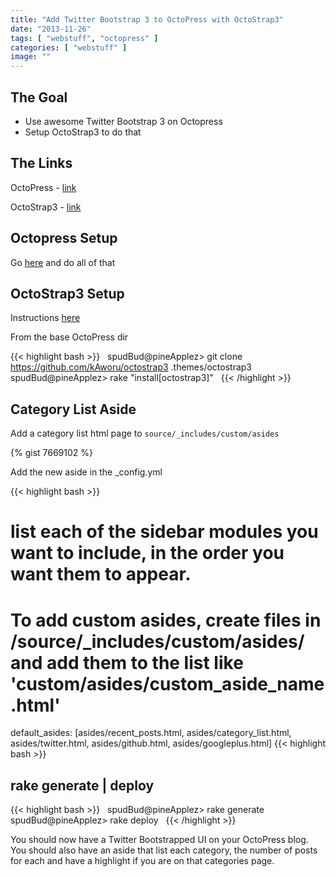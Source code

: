 ```yaml
---
title: "Add Twitter Bootstrap 3 to OctoPress with OctoStrap3"
date: "2013-11-26"
tags: [ "webstuff", "octopress" ]
categories: [ "webstuff" ]
image: ""
---
```


## The Goal
- Use awesome Twitter Bootstrap 3 on Octopress
- Setup OctoStrap3 to do that



## The Links

OctoPress - [link](http://octopress.org)

OctoStrap3 - [link](http://kaworu.github.io/octopress/)


## Octopress Setup

Go [here](http://octopress.org/docs/setup/) and do all of that

## OctoStrap3 Setup

Instructions [here](http://kaworu.github.io/octopress/setup/install/)

From the base OctoPress dir

{{< highlight bash >}}
&nbsp;
spudBud@pineApplez> git clone https://github.com/kAworu/octostrap3 .themes/octostrap3
spudBud@pineApplez> rake "install[octostrap3]"
&nbsp;
{{< /highlight >}}


## Category List Aside

Add a category list html page to `source/_includes/custom/asides`

{% gist 7669102 %}

Add the new aside in the _config.yml

{{< highlight bash >}}
# list each of the sidebar modules you want to include, in the order you want them to appear.
# To add custom asides, create files in /source/_includes/custom/asides/ and add them to the list like 'custom/asides/custom_aside_name.html'
default_asides: [asides/recent_posts.html, asides/category_list.html, asides/twitter.html, asides/github.html, asides/googleplus.html]
{{< highlight bash >}}

## rake generate | deploy

{{< highlight bash >}}
&nbsp;
spudBud@pineApplez> rake generate
spudBud@pineApplez> rake deploy
&nbsp;
{{< /highlight >}}

You should now have a Twitter Bootstrapped UI on your OctoPress blog.  You should also have an aside that list each category, the number of posts for each and have a highlight if you are on that categories page.
